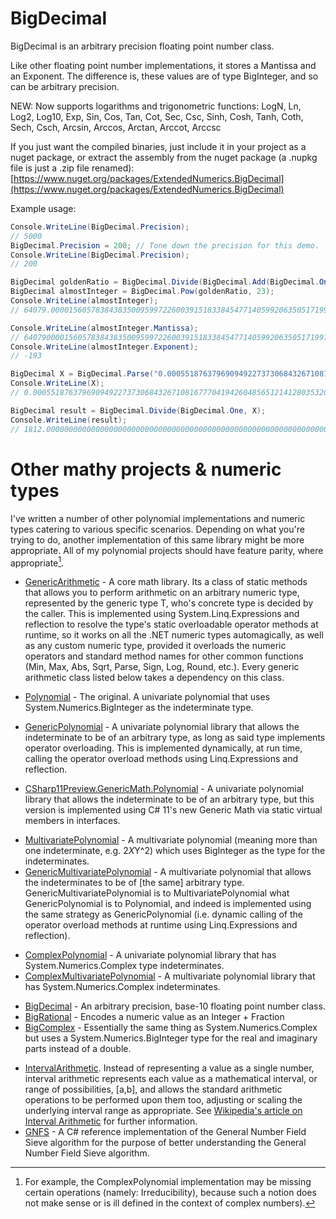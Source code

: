 # BigDecimal

BigDecimal is an arbitrary precision floating point number class.

Like other floating point number implementations, it stores a Mantissa and an Exponent.
The difference is, these values are of type BigInteger, and so can be arbitrary precision.

NEW: Now supports logarithms and trigonometric functions:
LogN, Ln, Log2, Log10, Exp, Sin, Cos, Tan, Cot, Sec, Csc, Sinh, Cosh, Tanh, Coth, Sech, Csch, Arcsin, Arccos, Arctan, Arccot, Arccsc

If you just want the compiled binaries, just include it in your project as a nuget package, or extract the assembly from the nuget package (a .nupkg file is just a .zip file renamed): [https://www.nuget.org/packages/ExtendedNumerics.BigDecimal](https://www.nuget.org/packages/ExtendedNumerics.BigDecimal)

Example usage:
```csharp
Console.WriteLine(BigDecimal.Precision);
// 5000
BigDecimal.Precision = 200; // Tone down the precision for this demo.
Console.WriteLine(BigDecimal.Precision);
// 200

BigDecimal goldenRatio = BigDecimal.Divide(BigDecimal.Add(BigDecimal.One, BigDecimal.Pow(5d, 0.5d)), BigDecimal.Parse("2"));
BigDecimal almostInteger = BigDecimal.Pow(goldenRatio, 23);
Console.WriteLine(almostInteger);
// 64079.000015605783843835009599722600391518338454771405992063505171997949372951472701529422358634915404757740005027416333594519349348824890921372720968246769717009339797514969003242216358994087504831741

Console.WriteLine(almostInteger.Mantissa);
// 64079000015605783843835009599722600391518338454771405992063505171997949372951472701529422358634915404757740005027416333594519349348824890921372720968246769717009339797514969003242216358994087504831741
Console.WriteLine(almostInteger.Exponent);
// -193

BigDecimal X = BigDecimal.Parse("0.000551876379690949227373068432671081677704194260485651214128035320088300220750");
Console.WriteLine(X);
// 0.00055187637969094922737306843267108167770419426048565121412803532008830022075

BigDecimal result = BigDecimal.Divide(BigDecimal.One, X);
Console.WriteLine(result);
// 1812.000000000000000000000000000000000000000000000000000000000000000000000001
```



#

# Other mathy projects & numeric types

I've written a number of other polynomial implementations and numeric types catering to various specific scenarios. Depending on what you're trying to do, another implementation of this same library might be more appropriate. All of my polynomial projects should have feature parity, where appropriate[^1].

[^1]: For example, the ComplexPolynomial implementation may be missing certain operations (namely: Irreducibility), because such a notion does not make sense or is ill defined in the context of complex numbers).

* [GenericArithmetic](https://github.com/AdamWhiteHat/GenericArithmetic) - A core math library. Its a class of static methods that allows you to perform arithmetic on an arbitrary numeric type, represented by the generic type T, who's concrete type is decided by the caller. This is implemented using System.Linq.Expressions and reflection to resolve the type's static overloadable operator methods at runtime, so it works on all the .NET numeric types automagically, as well as any custom numeric type, provided it overloads the numeric operators and standard method names for other common functions (Min, Max, Abs, Sqrt, Parse, Sign, Log,  Round, etc.). Every generic arithmetic class listed below takes a dependency on this class.

* [Polynomial](https://github.com/AdamWhiteHat/Polynomial) - The original. A univariate polynomial that uses System.Numerics.BigInteger as the indeterminate type.
* [GenericPolynomial](https://github.com/AdamWhiteHat/GenericPolynomial) -  A univariate polynomial library that allows the indeterminate to be of an arbitrary type, as long as said type implements operator overloading. This is implemented dynamically, at run time, calling the operator overload methods using Linq.Expressions and reflection.
* [CSharp11Preview.GenericMath.Polynomial](https://github.com/AdamWhiteHat/CSharp11Preview.GenericMath.Polynomial) -  A univariate polynomial library that allows the indeterminate to be of an arbitrary type, but this version is implemented using C# 11's new Generic Math via static virtual members in interfaces.
>
* [MultivariatePolynomial](https://github.com/AdamWhiteHat/MultivariatePolynomial) - A multivariate polynomial (meaning more than one indeterminate, e.g. 2*X*Y^2) which uses BigInteger as the type for the indeterminates.
* [GenericMultivariatePolynomial](https://github.com/AdamWhiteHat/GenericMultivariatePolynomial) - A multivariate polynomial that allows the indeterminates to be of [the same] arbitrary type. GenericMultivariatePolynomial is to MultivariatePolynomial what GenericPolynomial is to Polynomial, and indeed is implemented using the same strategy as GenericPolynomial (i.e. dynamic calling of the operator overload methods at runtime using Linq.Expressions and reflection).
>
* [ComplexPolynomial](https://github.com/AdamWhiteHat/ComplexPolynomial) - A univariate polynomial library that has System.Numerics.Complex type indeterminates.
* [ComplexMultivariatePolynomial](https://github.com/AdamWhiteHat/ComplexMultivariatePolynomial) -  A multivariate polynomial library that has System.Numerics.Complex indeterminates.
>
* [BigDecimal](https://github.com/AdamWhiteHat/BigDecimal) - An arbitrary precision, base-10 floating point number class.
* [BigRational](https://github.com/AdamWhiteHat/BigRational) - Encodes a numeric value as an Integer + Fraction
* [BigComplex](https://github.com/AdamWhiteHat/BigComplex) - Essentially the same thing as System.Numerics.Complex but uses a System.Numerics.BigInteger type for the real and imaginary parts instead of a double.
>
* [IntervalArithmetic](https://github.com/AdamWhiteHat/IntervalArithmetic). Instead of representing a value as a single number, interval arithmetic represents each value as a mathematical interval, or range of possibilities, [a,b], and allows the standard arithmetic operations to be performed upon them too, adjusting or scaling the underlying interval range as appropriate. See [Wikipedia's article on Interval Arithmetic](https://en.wikipedia.org/wiki/Interval_arithmetic) for further information.
* [GNFS](https://github.com/AdamWhiteHat/GNFS) - A C# reference implementation of the General Number Field Sieve algorithm for the purpose of better understanding the General Number Field Sieve algorithm.
